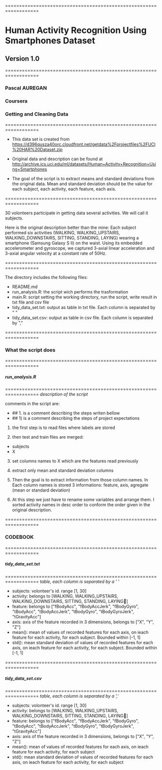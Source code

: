 ==================================================================
# Human Activity Recognition Using Smartphones Dataset
## Version 1.0
==================================================================
### Pascal AUREGAN
### Coursera
### Getting and Cleaning Data
==================================================================
* This data set is created from
https://d396qusza40orc.cloudfront.net/getdata%2Fprojectfiles%2FUCI%20HAR%20Dataset.zip 

* Original data and description can be found at
http://archive.ics.uci.edu/ml/datasets/Human+Activity+Recognition+Using+Smartphones 

* The goal of the script is to extract means and standard deviations from the original data. Mean and standard deviation should be the value for each subject, each activity, each feature, each axis.

==================================================================

30 volonteers participate in getting data several activities. We will call it subjects.

Here is the original description better than the mine: 
Each subject performed six activities (WALKING, WALKING_UPSTAIRS, WALKING_DOWNSTAIRS, SITTING, STANDING, LAYING) wearing a smartphone (Samsung Galaxy S II) on the waist. Using its embedded accelerometer and gyroscope, we captured 3-axial linear acceleration and 3-axial angular velocity at a constant rate of 50Hz.

==================================================================

The directory includes the following files:
- README.md
- run_analysis.R: the script wich performs the trasformation
- main.R: script setting the working directory, run the script, write result in txt file and csv file
- tidy_data_set.txt: output as table in txt file. Each column is separated by " "
- tidy_data_set.csv: output as table in csv file. Each column is separated by ","

==================================================================

### What the script does

==================================================================

##### run_analysis.R
==================================================================
*description of the script*

comments in the script are: 
- \#\# 1. is a comment describing the steps writen bellow
- \#\# 1) is a comment describing the steps of project expectations

1. the first step is to read files where labels are stored

2. then test and train files are merged:
- subjects
- X

3. set columns names to X which are the features read previously

4. extract only mean and standard deviation columns

5. Then the goal is to extract information from those column names. In Each column names is stored 3 informations: feature, axis, agregate (mean or standard deviation)

6. At this step we just have to rename some variables and arrange them. I sorted activity names in desc order to conform the order given in the original description.

==================================================================

### CODEBOOK

==================================================================
##### tidy_data_set.txt
==================================================================
*table, each column is separated by a ' '*

- subjects: volonteer's id. range [1, 30]
- activity: belongs to [WALKING, WALKING_UPSTAIRS, WALKING_DOWNSTAIRS, SITTING, STANDING, LAYING]
- feature: belongs to ["fBodyAcc", "fBodyAccJerk", "fBodyGyro", "tBodyAcc", "tBodyAccJerk", "tBodyGyro", "tBodyGyroJerk", "tGravityAcc"]
- axis: axis of the feature recorded in 3 dimensions, belongs to ["X", "Y", "Z"]
- mean(): mean of values of recorded features for each axis, on ieach feature for each activity, for each subject. Bounded within [-1, 1] 
- std(): mean standard deviation of values of recorded features for each axis, on ieach feature for each activity, for each subject. Bounded within [-1, 1]

==================================================================
##### tidy_data_set.csv
==================================================================
*table, each column is separated by a ','*

- subjects: volonteer's id. range [1, 30]
- activity: belongs to [WALKING, WALKING_UPSTAIRS, WALKING_DOWNSTAIRS, SITTING, STANDING, LAYING]
- feature: belongs to ["fBodyAcc", "fBodyAccJerk", "fBodyGyro", "tBodyAcc", "tBodyAccJerk", "tBodyGyro", "tBodyGyroJerk", "tGravityAcc"]
- axis: axis of the feature recorded in 3 dimensions, belongs to ["X", "Y", "Z"]
- mean(): mean of values of recorded features for each axis, on ieach feature for each activity, for each subject
- std(): mean standard deviation of values of recorded features for each axis, on ieach feature for each activity, for each subject

